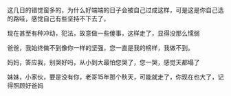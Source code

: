 这几日的错觉蛮多的，为什么好端端的日子会被自己过成这样，可是这是你自己选的路哇，感觉自己有些坚持不下去了，

现在甚至有种冲动，犯法，故意做一些傻事，这样走了，显得没那么懦弱

爸爸，我始终做不到像你一样的坚强，您一直是我的榜样，我做不到。

妈妈，答应我，别哭好吗，从小到大最怕您哭了，您一哭，感觉天都塌了

妹妹，小家伙，要是没有你，老哥15年那个秋天，可能就走了，你现在也大了，记得照顾好爸妈
